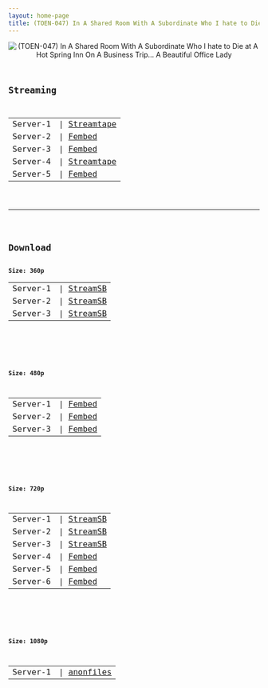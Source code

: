 ```yaml
---
layout: home-page
title: (TOEN-047) In A Shared Room With A Subordinate Who I hate to Die at A Hot Spring Inn On A Business Trip… A Beautiful Office Lady
---
```

<center>
<img src="https://blogger.googleusercontent.com/img/a/AVvXsEgE2iy8ViwBrqh_NXYjSg2iLkhfE7cqGSpgEeBtWoRtL2avJkxyuNvxJPvNUmV0IqLlkaOAWlRNQqcU_hr3-zMshNIu-kye-R1YmZHiT_JQqcNKtLKMn3NZ-yoK2aJcY55a5vAT8A_AEMIw7S_LkQmS_TdnQAI2l3ua8C0x62kaGvrVD7_lF9M-PXZC=s16000" alt="(TOEN-047) In A Shared Room With A Subordinate Who I hate to Die at A Hot Spring Inn On A Business Trip… A Beautiful Office Lady">
</center>
<pre><code>
<h2>Streaming</h2>
<table><tbody>
<tr>
<td>Server-1</td>
<td>| <a href="https://strtape.cloud/v/g2x3w2eXRMFqq31/TOEN-047-SEXTB.NET-08122021.mp4" target="_blank">Streamtape</a></td>
</tr>
<tr>
<td>Server-2</td>
<td>| <a href="https://fakyutube.com/f/px3ewhmg6kdg3jm" target="_blank">Fembed</a></td>
</tr>
<tr>
<td>Server-3</td>
<td>| <a href="https://javpoll.com/f/3p88xhmx1j14w15" target="_blank">Fembed</a></td>
</tr>
<tr>
<td>Server-4</td>
<td>| <a href="https://streamtape.com/v/DWDVRad9kBHk16w" target="_blank">Streamtape</a></td>
</tr>
<tr>
<td>Server-5</td>
<td>| <a href="https://www.watchjavnow.xyz/f/dn6d5uxrzjpqlk7" target="_blank">Fembed</a></td>
</tr>
</tbody></table>

<hr />

<h2>Download</h2>
<b>Size: 360p</b>
<table><tbody>
<tr>
<td>Server-1</td>
<td>| <a target="_blank" href="https://streamsb.net/d/2rowmfb2nd9d.html">StreamSB</a></td>
</tr>
<tr>
<td>Server-2</td>
<td>| <a href="https://playersb.com/d/ujx4jy4xi4jc.html" target="_blank">StreamSB</a></td>
</tr>
<tr>
<td>Server-3</td>
<td>| <a href="https://streamsb.net/d/h9x25llhrj92.html" target="_blank">StreamSB</a></td>
</tr>
</tbody></table>

<br />

<b>Size: 480p</b>
<table><tbody>
<tr>
<td>Server-1</td>
<td>| <a href="https://fakyutube.com/f/px3ewhmg6kdg3jm" target="_blank">Fembed</a></td>
</tr>
<tr>
<td>Server-2</td>
<td>| <a href="https://javpoll.com/f/3p88xhmx1j14w15" target="_blank">Fembed</a></td>
</tr>
<tr>
<td>Server-3</td>
<td>| <a href="https://www.watchjavnow.xyz/f/dn6d5uxrzjpqlk7" target="_blank">Fembed</a></td>
</tr>
</tbody></table>

<br />

<b>Size: 720p</b>
<table><tbody>
<tr>
<td>Server-1</td>
<td>| <a href="https://streamsb.net/d/2rowmfb2nd9d.html" target="_blank">StreamSB</a></td>
</tr>
<tr>
<td>Server-2</td>
<td>| <a href="https://playersb.com/d/ujx4jy4xi4jc.html" target="_blank">StreamSB</a></td>
</tr>
<tr>
<td>Server-3</td>
<td>| <a href="https://streamsb.net/d/h9x25llhrj92.html" target="_blank">StreamSB</a></td>
</tr>
<tr>
<td>Server-4</td>
<td>| <a href="https://fakyutube.com/f/px3ewhmg6kdg3jm" target="_blank">Fembed</a></td>
</tr>
<tr>
<td>Server-5</td>
<td>| <a href="https://javpoll.com/f/3p88xhmx1j14w15" target="_blank">Fembed</a></td>
</tr>
<tr>
<td>Server-6</td>
<td>| <a href="https://www.watchjavnow.xyz/f/dn6d5uxrzjpqlk7" target="_blank">Fembed</a><br /></td>
</tr>
</tbody></table>

<br />

<b>Size: 1080p</b>
<table><tbody>
<tr>
<td>Server-1</td>
<td>| <a href="https://anonfiles.com/F1k1KdG6u7/TOEN-047_rar" target="_blank">anonfiles</a></td>
</tr>
</tbody></table>
</pre></code>
